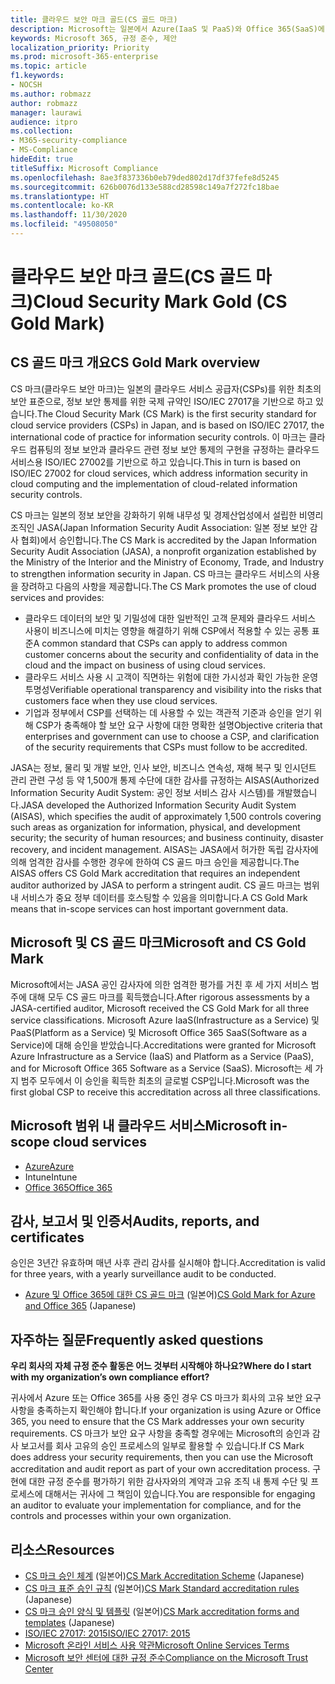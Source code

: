 ```yaml
---
title: 클라우드 보안 마크 골드(CS 골드 마크)
description: Microsoft는 일본에서 Azure(IaaS 및 PaaS)와 Office 365(SaaS)에 대한 CS 골드 마크를 받았습니다.
keywords: Microsoft 365, 규정 준수, 제안
localization_priority: Priority
ms.prod: microsoft-365-enterprise
ms.topic: article
f1.keywords:
- NOCSH
ms.author: robmazz
author: robmazz
manager: laurawi
audience: itpro
ms.collection:
- M365-security-compliance
- MS-Compliance
hideEdit: true
titleSuffix: Microsoft Compliance
ms.openlocfilehash: 8ae3f837336b0eb79ded802d17df37fefe8d5245
ms.sourcegitcommit: 626b0076d133e588cd28598c149a7f272fc18bae
ms.translationtype: HT
ms.contentlocale: ko-KR
ms.lasthandoff: 11/30/2020
ms.locfileid: "49508050"
---
```

# <a name="cloud-security-mark-gold-cs-gold-mark"></a><span data-ttu-id="f140f-104">클라우드 보안 마크 골드(CS 골드 마크)</span><span class="sxs-lookup"><span data-stu-id="f140f-104">Cloud Security Mark Gold (CS Gold Mark)</span></span>

## <a name="cs-gold-mark-overview"></a><span data-ttu-id="f140f-105">CS 골드 마크 개요</span><span class="sxs-lookup"><span data-stu-id="f140f-105">CS Gold Mark overview</span></span>

<span data-ttu-id="f140f-106">CS 마크(클라우드 보안 마크)는 일본의 클라우드 서비스 공급자(CSPs)를 위한 최초의 보안 표준으로, 정보 보안 통제를 위한 국제 규약인 ISO/IEC 27017을 기반으로 하고 있습니다.</span><span class="sxs-lookup"><span data-stu-id="f140f-106">The Cloud Security Mark (CS Mark) is the first security standard for cloud service providers (CSPs) in Japan, and is based on ISO/IEC 27017, the international code of practice for information security controls.</span></span> <span data-ttu-id="f140f-107">이 마크는 클라우드 컴퓨팅의 정보 보안과 클라우드 관련 정보 보안 통제의 구현을 규정하는 클라우드 서비스용 ISO/IEC 27002를 기반으로 하고 있습니다.</span><span class="sxs-lookup"><span data-stu-id="f140f-107">This in turn is based on ISO/IEC 27002 for cloud services, which address information security in cloud computing and the implementation of cloud-related information security controls.</span></span>

<span data-ttu-id="f140f-108">CS 마크는 일본의 정보 보안을 강화하기 위해 내무성 및 경제산업성에서 설립한 비영리 조직인 JASA(Japan Information Security Audit Association: 일본 정보 보안 감사 협회)에서 승인합니다.</span><span class="sxs-lookup"><span data-stu-id="f140f-108">The CS Mark is accredited by the Japan Information Security Audit Association (JASA), a nonprofit organization established by the Ministry of the Interior and the Ministry of Economy, Trade, and Industry to strengthen information security in Japan.</span></span> <span data-ttu-id="f140f-109">CS 마크는 클라우드 서비스의 사용을 장려하고 다음의 사항을 제공합니다.</span><span class="sxs-lookup"><span data-stu-id="f140f-109">The CS Mark promotes the use of cloud services and provides:</span></span>

- <span data-ttu-id="f140f-110">클라우드 데이터의 보안 및 기밀성에 대한 일반적인 고객 문제와 클라우드 서비스 사용이 비즈니스에 미치는 영향을 해결하기 위해 CSP에서 적용할 수 있는 공통 표준</span><span class="sxs-lookup"><span data-stu-id="f140f-110">A common standard that CSPs can apply to address common customer concerns about the security and confidentiality of data in the cloud and the impact on business of using cloud services.</span></span>
- <span data-ttu-id="f140f-111">클라우드 서비스 사용 시 고객이 직면하는 위험에 대한 가시성과 확인 가능한 운영 투명성</span><span class="sxs-lookup"><span data-stu-id="f140f-111">Verifiable operational transparency and visibility into the risks that customers face when they use cloud services.</span></span>
- <span data-ttu-id="f140f-112">기업과 정부에서 CSP를 선택하는 데 사용할 수 있는 객관적 기준과 승인을 얻기 위해 CSP가 충족해야 할 보안 요구 사항에 대한 명확한 설명</span><span class="sxs-lookup"><span data-stu-id="f140f-112">Objective criteria that enterprises and government can use to choose a CSP, and clarification of the security requirements that CSPs must follow to be accredited.</span></span>

<span data-ttu-id="f140f-113">JASA는 정보, 물리 및 개발 보안, 인사 보안, 비즈니스 연속성, 재해 복구 및 인시던트 관리 관련 구성 등 약 1,500개 통제 수단에 대한 감사를 규정하는 AISAS(Authorized Information Security Audit System: 공인 정보 서비스 감사 시스템)를 개발했습니다.</span><span class="sxs-lookup"><span data-stu-id="f140f-113">JASA developed the Authorized Information Security Audit System (AISAS), which specifies the audit of approximately 1,500 controls covering such areas as organization for information, physical, and development security; the security of human resources; and business continuity, disaster recovery, and incident management.</span></span> <span data-ttu-id="f140f-114">AISAS는 JASA에서 허가한 독립 감사자에 의해 엄격한 감사를 수행한 경우에 한하여 CS 골드 마크 승인을 제공합니다.</span><span class="sxs-lookup"><span data-stu-id="f140f-114">The AISAS offers CS Gold Mark accreditation that requires an independent auditor authorized by JASA to perform a stringent audit.</span></span> <span data-ttu-id="f140f-115">CS 골드 마크는 범위 내 서비스가 중요 정부 데이터를 호스팅할 수 있음을 의미합니다.</span><span class="sxs-lookup"><span data-stu-id="f140f-115">A CS Gold Mark means that in-scope services can host important government data.</span></span>

## <a name="microsoft-and-cs-gold-mark"></a><span data-ttu-id="f140f-116">Microsoft 및 CS 골드 마크</span><span class="sxs-lookup"><span data-stu-id="f140f-116">Microsoft and CS Gold Mark</span></span>

<span data-ttu-id="f140f-117">Microsoft에서는 JASA 공인 감사자에 의한 엄격한 평가를 거친 후 세 가지 서비스 범주에 대해 모두 CS 골드 마크를 획득했습니다.</span><span class="sxs-lookup"><span data-stu-id="f140f-117">After rigorous assessments by a JASA-certified auditor, Microsoft received the CS Gold Mark for all three service classifications.</span></span> <span data-ttu-id="f140f-118">Microsoft Azure IaaS(Infrastructure as a Service) 및 PaaS(Platform as a Service) 및 Microsoft Office 365 SaaS(Software as a Service)에 대해 승인을 받았습니다.</span><span class="sxs-lookup"><span data-stu-id="f140f-118">Accreditations were granted for Microsoft Azure Infrastructure as a Service (IaaS) and Platform as a Service (PaaS), and for Microsoft Office 365 Software as a Service (SaaS).</span></span> <span data-ttu-id="f140f-119">Microsoft는 세 가지 범주 모두에서 이 승인을 획득한 최초의 글로벌 CSP입니다.</span><span class="sxs-lookup"><span data-stu-id="f140f-119">Microsoft was the first global CSP to receive this accreditation across all three classifications.</span></span>

## <a name="microsoft-in-scope-cloud-services"></a><span data-ttu-id="f140f-120">Microsoft 범위 내 클라우드 서비스</span><span class="sxs-lookup"><span data-stu-id="f140f-120">Microsoft in-scope cloud services</span></span>

- [<span data-ttu-id="f140f-121">Azure</span><span class="sxs-lookup"><span data-stu-id="f140f-121">Azure</span></span>](https://aka.ms/AzureCompliance)
- <span data-ttu-id="f140f-122">Intune</span><span class="sxs-lookup"><span data-stu-id="f140f-122">Intune</span></span>
- [<span data-ttu-id="f140f-123">Office 365</span><span class="sxs-lookup"><span data-stu-id="f140f-123">Office 365</span></span>](https://go.microsoft.com/fwlink/p/?LinkID=2077751)

## <a name="audits-reports-and-certificates"></a><span data-ttu-id="f140f-124">감사, 보고서 및 인증서</span><span class="sxs-lookup"><span data-stu-id="f140f-124">Audits, reports, and certificates</span></span>

<span data-ttu-id="f140f-125">승인은 3년간 유효하며 매년 사후 관리 감사를 실시해야 합니다.</span><span class="sxs-lookup"><span data-stu-id="f140f-125">Accreditation is valid for three years, with a yearly surveillance audit to be conducted.</span></span>

- <span data-ttu-id="f140f-126">[Azure 및 Office 365에 대한 CS 골드 마크](https://jcispa.jasa.jp/cs_mark_co/cs_gold_mark_co/) (일본어)</span><span class="sxs-lookup"><span data-stu-id="f140f-126">[CS Gold Mark for Azure and Office 365](https://jcispa.jasa.jp/cs_mark_co/cs_gold_mark_co/) (Japanese)</span></span>

## <a name="frequently-asked-questions"></a><span data-ttu-id="f140f-127">자주하는 질문</span><span class="sxs-lookup"><span data-stu-id="f140f-127">Frequently asked questions</span></span>

<span data-ttu-id="f140f-128">**우리 회사의 자체 규정 준수 활동은 어느 것부터 시작해야 하나요?**</span><span class="sxs-lookup"><span data-stu-id="f140f-128">**Where do I start with my organization’s own compliance effort?**</span></span>

<span data-ttu-id="f140f-129">귀사에서 Azure 또는 Office 365를 사용 중인 경우 CS 마크가 회사의 고유 보안 요구 사항을 충족하는지 확인해야 합니다.</span><span class="sxs-lookup"><span data-stu-id="f140f-129">If your organization is using Azure or Office 365, you need to ensure that the CS Mark addresses your own security requirements.</span></span> <span data-ttu-id="f140f-130">CS 마크가 보안 요구 사항을 충족할 경우에는 Microsoft의 승인과 감사 보고서를 회사 고유의 승인 프로세스의 일부로 활용할 수 있습니다.</span><span class="sxs-lookup"><span data-stu-id="f140f-130">If CS Mark does address your security requirements, then you can use the Microsoft accreditation and audit report as part of your own accreditation process.</span></span> <span data-ttu-id="f140f-131">구현에 대한 규정 준수를 평가하기 위한 감사자와의 계약과 고유 조직 내 통제 수단 및 프로세스에 대해서는 귀사에 그 책임이 있습니다.</span><span class="sxs-lookup"><span data-stu-id="f140f-131">You are responsible for engaging an auditor to evaluate your implementation for compliance, and for the controls and processes within your own organization.</span></span>

## <a name="resources"></a><span data-ttu-id="f140f-132">리소스</span><span class="sxs-lookup"><span data-stu-id="f140f-132">Resources</span></span>

- <span data-ttu-id="f140f-133">[CS 마크 승인 체계](https://jcispa.jasa.jp/cloud_security/) (일본어)</span><span class="sxs-lookup"><span data-stu-id="f140f-133">[CS Mark Accreditation Scheme](https://jcispa.jasa.jp/cloud_security/) (Japanese)</span></span>
- <span data-ttu-id="f140f-134">[CS 마크 표준 승인 규칙](https://jcispa.jasa.jp/cloud_security/jcispa_regulation/) (일본어)</span><span class="sxs-lookup"><span data-stu-id="f140f-134">[CS Mark Standard accreditation rules](https://jcispa.jasa.jp/cloud_security/jcispa_regulation/) (Japanese)</span></span>
- <span data-ttu-id="f140f-135">[CS 마크 승인 양식 및 템플릿](https://jcispa.jasa.jp/cloud_security/jcispa_regulation_form/) (일본어)</span><span class="sxs-lookup"><span data-stu-id="f140f-135">[CS Mark accreditation forms and templates](https://jcispa.jasa.jp/cloud_security/jcispa_regulation_form/) (Japanese)</span></span>
- [<span data-ttu-id="f140f-136">ISO/IEC 27017: 2015</span><span class="sxs-lookup"><span data-stu-id="f140f-136">ISO/IEC 27017: 2015</span></span>](https://www.iso.org/iso/home/store/catalogue_tc/catalogue_detail.htm?csnumber=43757)
- [<span data-ttu-id="f140f-137">Microsoft 온라인 서비스 사용 약관</span><span class="sxs-lookup"><span data-stu-id="f140f-137">Microsoft Online Services Terms</span></span>](https://aka.ms/Online-Services-Terms)
- [<span data-ttu-id="f140f-138">Microsoft 보안 센터에 대한 규정 준수</span><span class="sxs-lookup"><span data-stu-id="f140f-138">Compliance on the Microsoft Trust Center</span></span>](https://www.microsoft.com/trust-center/compliance/compliance-overview)
